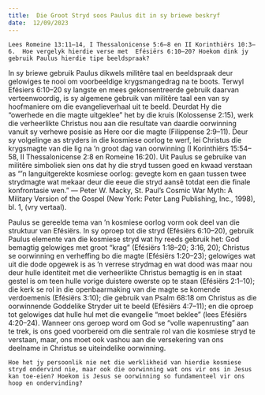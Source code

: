 ```yaml
---
title:  Die Groot Stryd soos Paulus dit in sy briewe beskryf
date:  12/09/2023
---
```


`Lees Romeine 13:11–14, I Thessalonicense 5:6–8 en II Korinthiërs 10:3–6.  Hoe vergelyk hierdie verse met  Efésiërs 6:10–20? Hoekom dink jy gebruik Paulus hierdie tipe beeldspraak?`

In sy briewe gebruik Paulus dikwels militêre taal en beeldspraak deur gelowiges te nooi om voorbeeldige krygsmangedrag na te boots. Terwyl Efésiers 6:10–20 sy langste en mees gekonsentreerde gebruik daarvan verteenwoordig, is sy algemene gebruik van militêre taal een van sy hoofmaniere om die evangelieverhaal uit te beeld.  Deurdat Hy die “owerhede en die magte uitgeklee” het by die kruis (Kolossense 2:15), werk die verheerlikte Christus nou aan die resultate van daardie oorwinning vanuit sy verhewe posisie as Here oor die magte (Filippense 2:9–11). Deur sy volgelinge as stryders in die kosmiese oorlog te werf, lei Christus die krygsmagte van die lig na ’n groot dag van oorwinning (I Korinthiërs 15:54–58, II Thessalonicense 2:8 en Romeine 16:20).  Uit Paulus se gebruike van militêre simboliek sien ons dat hy die stryd tussen goed en kwaad verstaan as “’n languitgerekte kosmiese oorlog:  gevegte kom en gaan tussen twee strydmagte wat mekaar deur die eeue die stryd aansê totdat een die finale konfrontasie wen.” — Peter W. Macky, St. Paul’s Cosmic War Myth: A Military Version of the Gospel (New York: Peter Lang Publishing, Inc., 1998), bl. 1, (vry vertaal).

Paulus se gereelde tema van ’n kosmiese oorlog vorm ook deel van die struktuur van Efésiërs.  In sy oproep tot die stryd (Efésiërs 6:10–20), gebruik Paulus elemente van die kosmiese stryd wat hy reeds gebruik het: God bemagtig gelowiges met groot “krag” (Efésiërs 1:18–20; 3:16, 20); Christus se oorwinning en verheffing bo die magte (Efésiërs 1:20–23); gelowiges wat uit die dode opgewek is as ’n verrese strydmag en wat dood was maar nou deur hulle identiteit met die verheerlikte Christus bemagtig is en in staat gestel is om teen hulle vorige duistere owerste op te staan (Efésiërs 2:1–10); die kerk se rol in die openbaarmaking van die magte se komende verdoemenis (Efésiërs 3:10); die gebruik van Psalm 68:18 om Christus as die oorwinnende Goddelike Stryder uit te beeld (Efésiërs 4:7–11); en die oproep tot gelowiges dat hulle hul met die evangelie “moet beklee” (lees Efésiërs 4:20–24).  Wanneer ons geroep word om God se “volle wapenrusting” aan te trek, is ons goed voorbereid om die sentrale rol van die kosmiese stryd te verstaan, maar, ons moet ook vashou aan die versekering van ons deelname in Christus se uiteindelike oorwinning.

`Hoe het jy persoonlik nie net die werklikheid van hierdie kosmiese stryd ondervind nie, maar ook die oorwinning wat ons vir ons in Jesus kan toe-eien? Hoekom is Jesus se oorwinning so fundamenteel vir ons hoop en ondervinding?`